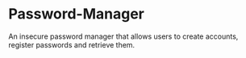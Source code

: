 # Password-Manager
An insecure password manager that allows users to create accounts, register passwords and retrieve them.
